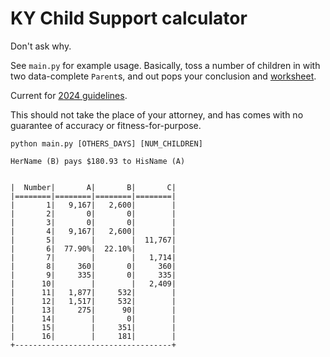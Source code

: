 # KY Child Support calculator

Don't ask why.

See `main.py` for example usage.
Basically, toss a number of children in with two data-complete `Parent`s, and
out pops your conclusion and [worksheet](https://www.ardfky.org/sites/ardfky.org/files/Child%20Support%20Worksheet%20CS71.pdf).

Current for [2024 guidelines](https://apps.legislature.ky.gov/law/statutes/statute.aspx?id=52811).

This should not take the place of your attorney, and has comes with no guarantee of accuracy or fitness-for-purpose.

`python main.py [OTHERS_DAYS] [NUM_CHILDREN]`

```
HerName (B) pays $180.93 to HisName (A)


|  Number|       A|       B|       C|
|========|========|========|========|
|       1|   9,167|   2,600|        |
|       2|       0|       0|        |
|       3|       0|       0|        |
|       4|   9,167|   2,600|        |
|       5|        |        |  11,767|
|       6|  77.90%|  22.10%|        |
|       7|        |        |   1,714|
|       8|     360|       0|     360|
|       9|     335|       0|     335|
|      10|        |        |   2,409|
|      11|   1,877|     532|        |
|      12|   1,517|     532|        |
|      13|     275|      90|        |
|      14|        |       0|        |
|      15|        |     351|        |
|      16|        |     181|        |
+-----------------------------------+
```
